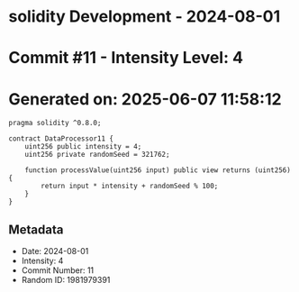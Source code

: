 ﻿# solidity Development - 2024-08-01
# Commit #11 - Intensity Level: 4
# Generated on: 2025-06-07 11:58:12
```solidity
pragma solidity ^0.8.0;

contract DataProcessor11 {
    uint256 public intensity = 4;
    uint256 private randomSeed = 321762;

    function processValue(uint256 input) public view returns (uint256) {
        return input * intensity + randomSeed % 100;
    }
}
```
## Metadata
- Date: 2024-08-01
- Intensity: 4
- Commit Number: 11
- Random ID: 1981979391
